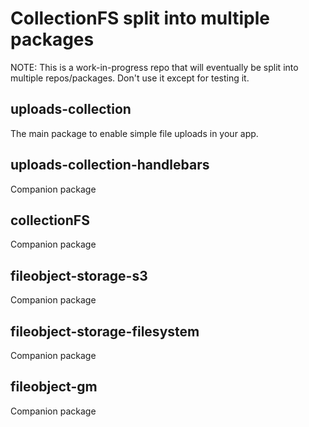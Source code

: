 # CollectionFS split into multiple packages

NOTE: This is a work-in-progress repo that will eventually be split into multiple repos/packages. Don't use it except for testing it.

## uploads-collection

The main package to enable simple file uploads in your app.

## uploads-collection-handlebars

Companion package

## collectionFS

Companion package

## fileobject-storage-s3

Companion package

## fileobject-storage-filesystem

Companion package

## fileobject-gm

Companion package
